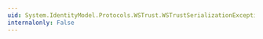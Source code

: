 ```yaml
---
uid: System.IdentityModel.Protocols.WSTrust.WSTrustSerializationException
internalonly: False
---
```

